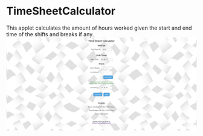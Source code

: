 # TimeSheetCalculator
This applet calculates the amount of hours worked given the start and end time of the shifts and breaks if any.
![Screenshot](screenshot.png)
